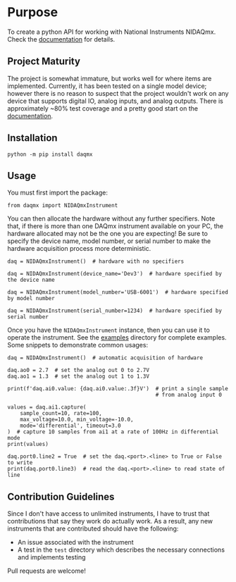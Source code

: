 # Purpose

To create a python API for working with National Instruments NIDAQmx.  Check
the [documentation](https://daqmx.readthedocs.io/en/latest/index.html) for
details.

## Project Maturity

The project is somewhat immature, but works well for where items are
implemented.  Currently, it has been tested on a single model device; however
there is no reason to suspect that the project wouldn't work on any device
that supports digital IO, analog inputs, and analog outputs.  There is 
approximately ~80% test coverage and a pretty good start on the
[documentation](https://daqmx.readthedocs.io/en/latest/index.html).

## Installation

    python -m pip install daqmx

## Usage

You must first import the package:

    from daqmx import NIDAQmxInstrument
    
You can then allocate the hardware without any further specifiers.  Note that, 
if there is more than one DAQmx instrument available on your PC, the hardware
allocated may not be the one you are expecting!  Be sure to specify the device
name, model number, or serial number to make the hardware acquisition process
more deterministic.

    daq = NIDAQmxInstrument()  # hardware with no specifiers
    
    daq = NIDAQmxInstrument(device_name='Dev3')  # hardware specified by the device name
    
    daq = NIDAQmxInstrument(model_number='USB-6001')  # hardware specified by model number

    daq = NIDAQmxInstrument(serial_number=1234)  # hardware specified by serial number
    
Once you have the `NIDAQmxInstrument` instance, then you can use it to operate
the instrument.  See the [examples](./examples) directory for complete examples.  
Some snippets to demonstrate common usages:

    daq = NIDAQmxInstrument()  # automatic acquisition of hardware

    daq.ao0 = 2.7  # set the analog out 0 to 2.7V
    daq.ao1 = 1.3  # set the analog out 1 to 1.3V

    print(f'daq.ai0.value: {daq.ai0.value:.3f}V')  # print a single sample 
                                                   # from analog input 0

    values = daq.ai1.capture(
        sample_count=10, rate=100,
        max_voltage=10.0, min_voltage=-10.0,
        mode='differential', timeout=3.0
    )  # capture 10 samples from ai1 at a rate of 100Hz in differential mode
    print(values)

    daq.port0.line2 = True  # set the daq.<port>.<line> to True or False to write
    print(daq.port0.line3)  # read the daq.<port>.<line> to read state of line

## Contribution Guidelines

Since I don't have access to unlimited instruments, I have to trust that 
contributions that say they work do actually work.  As a result, any new 
instruments that are contributed should have the following:

 - An issue associated with the instrument
 - A test in the `test` directory which describes the necessary 
   connections and implements testing

Pull requests are welcome!